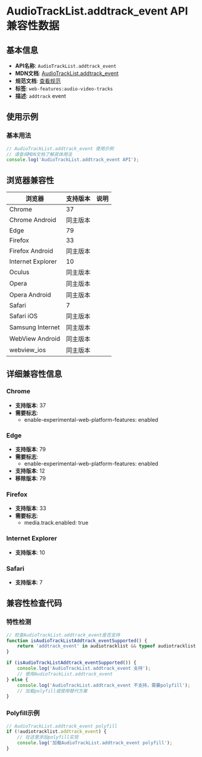 # AudioTrackList.addtrack_event API 兼容性数据

## 基本信息

- **API名称**: `AudioTrackList.addtrack_event`
- **MDN文档**: [AudioTrackList.addtrack_event](https://developer.mozilla.org/docs/Web/API/AudioTrackList/addtrack_event)
- **规范文档**: [查看规范](https://html.spec.whatwg.org/multipage/media.html#event-media-addtrack,https://html.spec.whatwg.org/multipage/media.html#handler-tracklist-onaddtrack)
- **标签**: `web-features:audio-video-tracks`
- **描述**: `addtrack` event

## 使用示例

### 基本用法

```javascript
// AudioTrackList.addtrack_event 使用示例
// 请查阅MDN文档了解具体用法
console.log('AudioTrackList.addtrack_event API');
```

## 浏览器兼容性

| 浏览器 | 支持版本 | 说明 |
|--------|----------|------|
| Chrome | 37 |  |
| Chrome Android | 同主版本 |  |
| Edge | 79 |  |
| Firefox | 33 |  |
| Firefox Android | 同主版本 |  |
| Internet Explorer | 10 |  |
| Oculus | 同主版本 |  |
| Opera | 同主版本 |  |
| Opera Android | 同主版本 |  |
| Safari | 7 |  |
| Safari iOS | 同主版本 |  |
| Samsung Internet | 同主版本 |  |
| WebView Android | 同主版本 |  |
| webview_ios | 同主版本 |  |

## 详细兼容性信息

### Chrome

- **支持版本**: 37
- **需要标志**: 
  - enable-experimental-web-platform-features: enabled

### Edge

- **支持版本**: 79
- **需要标志**: 
  - enable-experimental-web-platform-features: enabled
- **支持版本**: 12
- **移除版本**: 79

### Firefox

- **支持版本**: 33
- **需要标志**: 
  - media.track.enabled: true

### Internet Explorer

- **支持版本**: 10

### Safari

- **支持版本**: 7

## 兼容性检查代码

### 特性检测

```javascript
// 检查AudioTrackList.addtrack_event是否支持
function isAudioTrackListAddtrack_eventSupported() {
    return 'addtrack_event' in audiotracklist && typeof audiotracklist.addtrack_event === 'function';
}

if (isAudioTrackListAddtrack_eventSupported()) {
    console.log('AudioTrackList.addtrack_event 支持');
    // 使用AudioTrackList.addtrack_event
} else {
    console.log('AudioTrackList.addtrack_event 不支持，需要polyfill');
    // 加载polyfill或使用替代方案
}
```

### Polyfill示例

```javascript
// AudioTrackList.addtrack_event polyfill
if (!audiotracklist.addtrack_event) {
    // 在这里添加polyfill实现
    console.log('加载AudioTrackList.addtrack_event polyfill');
}
```


